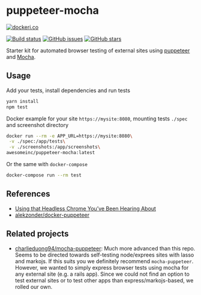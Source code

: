 # puppeteer-mocha

[![dockeri.co](http://dockeri.co/image/awesomeinc/puppeteer-mocha)](https://hub.docker.com/r/awesomeinc/puppeteer-mocha/)

[![Build status](https://travis-ci.org/awesome-inc/puppeteer-mocha.svg?branch=master)](https://travis-ci.org/awesome-inc/puppeteer-mocha/)
[![GitHub issues](https://img.shields.io/github/issues/awesome-inc/puppeteer-mocha.svg "GitHub issues")](https://github.com/awesome-inc/puppeteer-mocha)
[![GitHub stars](https://img.shields.io/github/stars/awesome-inc/puppeteer-mocha "GitHub stars")](https://github.com/awesome-inc/puppeteer-mocha)

Starter kit for automated browser testing of external sites using [puppeteer](https://github.com/GoogleChrome/puppeteer) and [Mocha](https://mochajs.org/).

## Usage

Add your tests, install dependencies and run tests

```bash
yarn install
npm test
```

Docker example for your site `https://mysite:8080`, mounting tests `./spec` and screenshot directory

```bash
docker run --rm -e APP_URL=https://mysite:8080\
 -v ./spec:/app/tests\
 -v ./screenshots:/app/screenshots\
awesomeinc/puppeteer-mocha:latest
```

Or the same with `docker-compose`

```bash
docker-compose run --rm test
```

## References

- [Using that Headless Chrome You’ve Been Hearing About](https://medium.com/@ivanmontiel/using-that-headless-chrome-youve-been-hearing-about-543a8cc07af5)
- [alekzonder/docker-puppeteer](https://github.com/alekzonder/docker-puppeteer)

## Related projects

- [charlieduong94/mocha-puppeteer](https://github.com/charlieduong94/mocha-puppeteer):
  Much more advanced than this repo. Seems to be directed towards self-testing node/exprees sites with lasso and markojs. If this suits you we definitely recommend `mocha-puppeteer`. However, we wanted to simply express browser tests using mocha for any external site (e.g. a rails app). Since we could not find an option to test external sites or to test other apps than express/markojs-based, we rolled our own.
